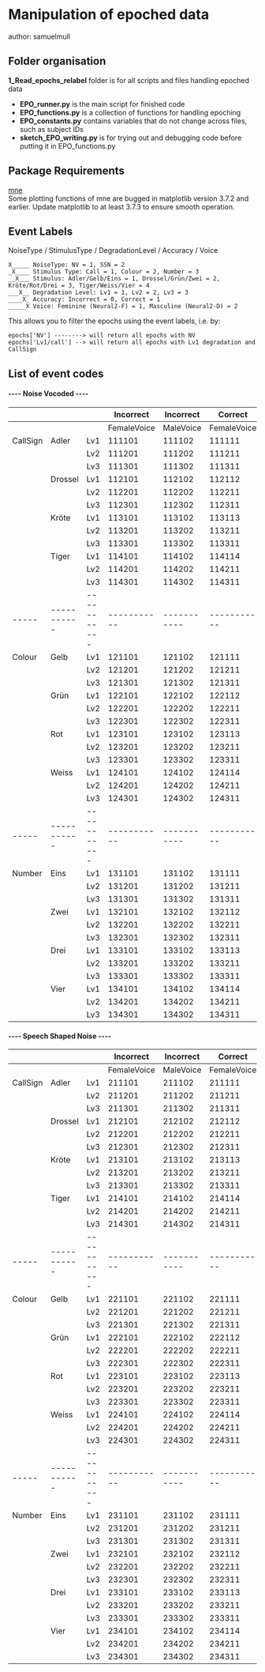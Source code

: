 # Manipulation of epoched data
author: samuelmull

## Folder organisation

**1_Read_epochs_relabel** folder is for all scripts and files handling epoched data   

- **EPO_runner.py** is the main script for finished code   
- **EPO_functions.py** is a collection of functions for handling epoching   
- **EPO_constants.py** contains variables that do not change across files, such as subject IDs   
- **sketch_EPO_writing.py** is for trying out and debugging code before putting it in EPO_functions.py   


## Package Requirements

[mne](https://mne.tools/stable/install/index.html)   
Some plotting functions of mne are bugged in matplotlib version 3.7.2 and earlier. Update matplotlib to at least 3.7.3 to ensure smooth operation.


## Event Labels

NoiseType / StimulusType / DegradationLevel / Accuracy / Voice
```
X_____ NoiseType: NV = 1, SSN = 2
_X____ Stimulus Type: Call = 1, Colour = 2, Number = 3
__X___ Stimulus: Adler/Gelb/Eins = 1, Drossel/Grün/Zwei = 2, Kröte/Rot/Drei = 3, Tiger/Weiss/Vier = 4
___X__ Degradation Level: Lv1 = 1, Lv2 = 2, Lv3 = 3
____X_ Accuracy: Incorrect = 0, Correct = 1
_____X Voice: Feminine (Neural2-F) = 1, Masculine (Neural2-D) = 2
```  
  
This allows you to filter the epochs using the event labels, i.e. by:   
```
epochs['NV'] --------> will return all epochs with NV   
epochs['Lv1/call'] --> will return all epochs with Lv1 degradation and CallSign
```


## List of event codes

#### ---- Noise Vocoded ----   

||||Incorrect|Incorrect|Correct|Correct|
|-----|-----------|-----------|-----------|-----------|-----------|-----------|
||||FemaleVoice|MaleVoice|FemaleVoice|MaleVoice|
|CallSign|Adler|Lv1|111101|111102|111111|111112|
|||Lv2|111201|111202|111211|111212|
|||Lv3|111301|111302|111311|111312|
||Drossel|Lv1|112101|112102|112112|112112|
|||Lv2|112201|112202|112211|112212|
|||Lv3|112301|112302|112311|112312|
||Kröte|Lv1|113101|113102|113113|113112|
|||Lv2|113201|113202|113211|113212|
|||Lv3|113301|113302|113311|113312|
||Tiger|Lv1|114101|114102|114114|114112|
|||Lv2|114201|114202|114211|114212|
|||Lv3|114301|114302|114311|114312|
|-----|-----------|-----------|-----------|-----------|-----------|-----------|
|Colour|Gelb|Lv1|121101|121102|121111|121112|
|||Lv2|121201|121202|121211|121212|
|||Lv3|121301|121302|121311|121312|
||Grün|Lv1|122101|122102|122112|122112|
|||Lv2|122201|122202|122211|122212|
|||Lv3|122301|122302|122311|122312|
||Rot|Lv1|123101|123102|123113|123112|
|||Lv2|123201|123202|123211|123212|
|||Lv3|123301|123302|123311|123312|
||Weiss|Lv1|124101|124102|124114|124112|
|||Lv2|124201|124202|124211|124212|
|||Lv3|124301|124302|124311|124312|
|-----|-----------|-----------|-----------|-----------|-----------|-----------|
|Number|Eins|Lv1|131101|131102|131111|131112|
|||Lv2|131201|131202|131211|131212|
|||Lv3|131301|131302|131311|131312|
||Zwei|Lv1|132101|132102|132112|132112|
|||Lv2|132201|132202|132211|132212|
|||Lv3|132301|132302|132311|132312|
||Drei|Lv1|133101|133102|133113|133112|
|||Lv2|133201|133202|133211|133212|
|||Lv3|133301|133302|133311|133312|
||Vier|Lv1|134101|134102|134114|134112|
|||Lv2|134201|134202|134211|134212|
|||Lv3|134301|134302|134311|134312|

#### ---- Speech Shaped Noise ----
||||Incorrect|Incorrect|Correct|Correct|
|-----|-----------|-----------|-----------|-----------|-----------|-----------|
||||FemaleVoice|MaleVoice|FemaleVoice|MaleVoice|
|CallSign|Adler|Lv1|211101|211102|211111|211112|
|||Lv2|211201|211202|211211|211212|
|||Lv3|211301|211302|211311|211312|
||Drossel|Lv1|212101|212102|212112|212112|
|||Lv2|212201|212202|212211|212212|
|||Lv3|212301|212302|212311|212312|
||Kröte|Lv1|213101|213102|213113|213112|
|||Lv2|213201|213202|213211|213212|
|||Lv3|213301|213302|213311|213312|
||Tiger|Lv1|214101|214102|214114|214112|
|||Lv2|214201|214202|214211|214212|
|||Lv3|214301|214302|214311|214312|
|-----|-----------|-----------|-----------|-----------|-----------|-----------|
|Colour|Gelb|Lv1|221101|221102|221111|221112|
|||Lv2|221201|221202|221211|221212|
|||Lv3|221301|221302|221311|221312|
||Grün|Lv1|222101|222102|222112|222112|
|||Lv2|222201|222202|222211|222212|
|||Lv3|222301|222302|222311|222312|
||Rot|Lv1|223101|223102|223113|223112|
|||Lv2|223201|223202|223211|223212|
|||Lv3|223301|223302|223311|223312|
||Weiss|Lv1|224101|224102|224114|224112|
|||Lv2|224201|224202|224211|224212|
|||Lv3|224301|224302|224311|224312|
|-----|-----------|-----------|-----------|-----------|-----------|-----------|
|Number|Eins|Lv1|231101|231102|231111|231112|
|||Lv2|231201|231202|231211|231212|
|||Lv3|231301|231302|231311|231312|
||Zwei|Lv1|232101|232102|232112|232112|
|||Lv2|232201|232202|232211|232212|
|||Lv3|232301|232302|232311|232312|
||Drei|Lv1|233101|233102|233113|233112|
|||Lv2|233201|233202|233211|233212|
|||Lv3|233301|233302|233311|233312|
||Vier|Lv1|234101|234102|234114|234112|
|||Lv2|234201|234202|234211|234212|
|||Lv3|234301|234302|234311|234312|
